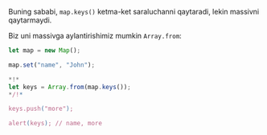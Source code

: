 Buning sababi, `map.keys()` ketma-ket saraluchanni qaytaradi, lekin massivni qaytarmaydi.

Biz uni massivga aylantirishimiz mumkin `Array.from`:

```js run
let map = new Map();

map.set("name", "John");

*!*
let keys = Array.from(map.keys());
*/!*

keys.push("more");

alert(keys); // name, more
```
